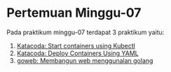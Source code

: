 # Pertemuan Minggu-07

Pada praktikum minggu-07 terdapat 3 praktikum yaitu:

1. [Katacoda: Start containers using Kubectl](kubectl/README.md)
2. [Katacoda: Deploy Containers Using YAML](kubectl-yaml-definitions/README.md)
3. [goweb: Membangun web menggunalan golang](goweb/README.md)
